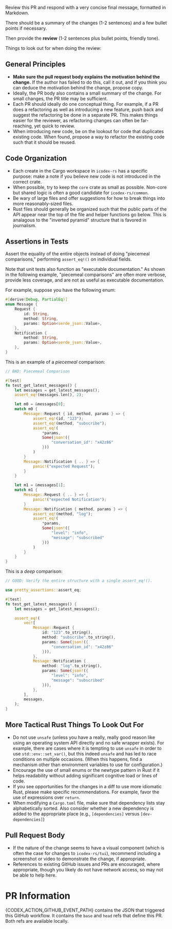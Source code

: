 Review this PR and respond with a very concise final message, formatted in Markdown.

There should be a summary of the changes (1-2 sentences) and a few bullet points if necessary.

Then provide the **review** (1-2 sentences plus bullet points, friendly tone).

Things to look out for when doing the review:

## General Principles

- **Make sure the pull request body explains the motivation behind the change.** If the author has failed to do this, call it out, and if you think you can deduce the motivation behind the change, propose copy.
- Ideally, the PR body also contains a small summary of the change. For small changes, the PR title may be sufficient.
- Each PR should ideally do one conceptual thing. For example, if a PR does a refactoring as well as introducing a new feature, push back and suggest the refactoring be done in a separate PR. This makes things easier for the reviewer, as refactoring changes can often be far-reaching, yet quick to review.
- When introducing new code, be on the lookout for code that duplicates existing code. When found, propose a way to refactor the existing code such that it should be reused.

## Code Organization

- Each create in the Cargo workspace in `icodex-rs` has a specific purpose: make a note if you believe new code is not introduced in the correct crate.
- When possible, try to keep the `core` crate as small as possible. Non-core but shared logic is often a good candidate for `icodex-rs/common`.
- Be wary of large files and offer suggestions for how to break things into more reasonably-sized files.
- Rust files should generally be organized such that the public parts of the API appear near the top of the file and helper functions go below. This is analagous to the "inverted pyramid" structure that is favored in journalism.

## Assertions in Tests

Assert the equality of the entire objects instead of doing "piecemeal comparisons," performing `assert_eq!()` on individual fields.

Note that unit tests also function as "executable documentation." As shown in the following example, "piecemeal comparisons" are often more verbose, provide less coverage, and are not as useful as executable documentation.

For example, suppose you have the following enum:

```rust
#[derive(Debug, PartialEq)]
enum Message {
    Request {
        id: String,
        method: String,
        params: Option<serde_json::Value>,
    },
    Notification {
        method: String,
        params: Option<serde_json::Value>,
    },
}
```

This is an example of a _piecemeal_ comparison:

```rust
// BAD: Piecemeal Comparison

#[test]
fn test_get_latest_messages() {
    let messages = get_latest_messages();
    assert_eq!(messages.len(), 2);

    let m0 = &messages[0];
    match m0 {
        Message::Request { id, method, params } => {
            assert_eq!(id, "123");
            assert_eq!(method, "subscribe");
            assert_eq!(
                *params,
                Some(json!({
                    "conversation_id": "x42z86"
                }))
            )
        }
        Message::Notification { .. } => {
            panic!("expected Request");
        }
    }

    let m1 = &messages[1];
    match m1 {
        Message::Request { .. } => {
            panic!("expected Notification");
        }
        Message::Notification { method, params } => {
            assert_eq!(method, "log");
            assert_eq!(
                *params,
                Some(json!({
                    "level": "info",
                    "message": "subscribed"
                }))
            )
        }
    }
}
```

This is a _deep_ comparison:

```rust
// GOOD: Verify the entire structure with a single assert_eq!().

use pretty_assertions::assert_eq;

#[test]
fn test_get_latest_messages() {
    let messages = get_latest_messages();

    assert_eq!(
        vec![
            Message::Request {
                id: "123".to_string(),
                method: "subscribe".to_string(),
                params: Some(json!({
                    "conversation_id": "x42z86"
                })),
            },
            Message::Notification {
                method: "log".to_string(),
                params: Some(json!({
                    "level": "info",
                    "message": "subscribed"
                })),
            },
        ],
        messages,
    );
}
```

## More Tactical Rust Things To Look Out For

- Do not use `unsafe` (unless you have a really, really good reason like using an operating system API directly and no safe wrapper exists). For example, there are cases where it is tempting to use `unsafe` in order to use `std::env::set_var()`, but this indeed `unsafe` and has led to race conditions on multiple occasions. (When this happens, find a mechanism other than environment variables to use for configuration.)
- Encourage the use of small enums or the newtype pattern in Rust if it helps readability without adding significant cognitive load or lines of code.
- If you see opportunities for the changes in a diff to use more idiomatic Rust, please make specific recommendations. For example, favor the use of expressions over `return`.
- When modifying a `Cargo.toml` file, make sure that dependency lists stay alphabetically sorted. Also consider whether a new dependency is added to the appropriate place (e.g., `[dependencies]` versus `[dev-dependencies]`)

## Pull Request Body

- If the nature of the change seems to have a visual component (which is often the case for changes to `icodex-rs/tui`), recommend including a screenshot or video to demonstrate the change, if appropriate.
- References to existing GitHub issues and PRs are encouraged, where appropriate, though you likely do not have network access, so may not be able to help here.

# PR Information

{CODEX_ACTION_GITHUB_EVENT_PATH} contains the JSON that triggered this GitHub workflow. It contains the `base` and `head` refs that define this PR. Both refs are available locally.
